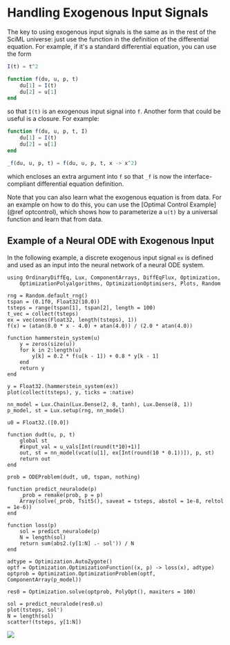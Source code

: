 # Handling Exogenous Input Signals

The key to using exogenous input signals is the same as in the rest of the
SciML universe: just use the function in the definition of the differential
equation. For example, if it's a standard differential equation, you can
use the form

```julia
I(t) = t^2

function f(du, u, p, t)
    du[1] = I(t)
    du[2] = u[1]
end
```

so that `I(t)` is an exogenous input signal into `f`. Another form that could be
useful is a closure. For example:

```julia
function f(du, u, p, t, I)
    du[1] = I(t)
    du[2] = u[1]
end

_f(du, u, p, t) = f(du, u, p, t, x -> x^2)
```

which encloses an extra argument into `f` so that `_f` is now the interface-compliant
differential equation definition.

Note that you can also learn what the exogenous equation is from data. For an
example on how to do this, you can use the [Optimal Control Example](@ref optcontrol),
which shows how to parameterize a `u(t)` by a universal function and learn that
from data.

## Example of a Neural ODE with Exogenous Input

In the following example, a discrete exogenous input signal `ex` is defined and
used as an input into the neural network of a neural ODE system.

```@example exogenous
using OrdinaryDiffEq, Lux, ComponentArrays, DiffEqFlux, Optimization,
    OptimizationPolyalgorithms, OptimizationOptimisers, Plots, Random

rng = Random.default_rng()
tspan = (0.1f0, Float32(10.0))
tsteps = range(tspan[1], tspan[2], length = 100)
t_vec = collect(tsteps)
ex = vec(ones(Float32, length(tsteps), 1))
f(x) = (atan(8.0 * x - 4.0) + atan(4.0)) / (2.0 * atan(4.0))

function hammerstein_system(u)
    y = zeros(size(u))
    for k in 2:length(u)
        y[k] = 0.2 * f(u[k - 1]) + 0.8 * y[k - 1]
    end
    return y
end

y = Float32.(hammerstein_system(ex))
plot(collect(tsteps), y, ticks = :native)

nn_model = Lux.Chain(Lux.Dense(2, 8, tanh), Lux.Dense(8, 1))
p_model, st = Lux.setup(rng, nn_model)

u0 = Float32.([0.0])

function dudt(u, p, t)
    global st
    #input_val = u_vals[Int(round(t*10)+1)]
    out, st = nn_model(vcat(u[1], ex[Int(round(10 * 0.1))]), p, st)
    return out
end

prob = ODEProblem(dudt, u0, tspan, nothing)

function predict_neuralode(p)
    _prob = remake(prob, p = p)
    Array(solve(_prob, Tsit5(), saveat = tsteps, abstol = 1e-8, reltol = 1e-6))
end

function loss(p)
    sol = predict_neuralode(p)
    N = length(sol)
    return sum(abs2.(y[1:N] .- sol')) / N
end

adtype = Optimization.AutoZygote()
optf = Optimization.OptimizationFunction((x, p) -> loss(x), adtype)
optprob = Optimization.OptimizationProblem(optf, ComponentArray(p_model))

res0 = Optimization.solve(optprob, PolyOpt(), maxiters = 100)

sol = predict_neuralode(res0.u)
plot(tsteps, sol')
N = length(sol)
scatter!(tsteps, y[1:N])
```

![](https://aws1.discourse-cdn.com/business5/uploads/julialang/original/3X/f/3/f3c2727af36ac20e114fe3c9798e567cc9d22b9e.png)
